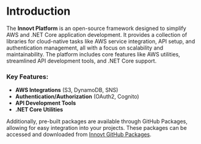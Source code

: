 # Introduction

The **Innovt Platform** is an open-source framework designed to simplify AWS and .NET Core application development. It provides a collection of libraries for cloud-native tasks like AWS service integration, API setup, and authentication management, all with a focus on scalability and maintainability. The platform includes core features like AWS utilities, streamlined API development tools, and .NET Core support.

### Key Features:
- **AWS Integrations** (S3, DynamoDB, SNS)
- **Authentication/Authorization** (OAuth2, Cognito)
- **API Development Tools**
- **.NET Core Utilities**

Additionally, pre-built packages are available through GitHub Packages, allowing for easy integration into your projects. These packages can be accessed and downloaded from [Innovt GitHub Packages](https://github.com/orgs/Innovtt/packages).
